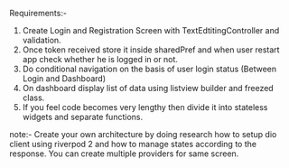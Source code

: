 Requirements:- 
1. Create Login and Registration Screen with TextEdtitingController and validation.
2. Once token received store it inside sharedPref and when user restart app check whether he is logged in or not.
3. Do conditional navigation on the basis of user login status (Between Login and Dashboard)
4. On dashboard display list of data using listview builder and freezed class.
5. If you feel code becomes very lengthy then divide it into stateless widgets and separate functions.

note:- Create your own architecture by doing research how to setup dio client using riverpod 2 and how to manage states according to the response. You can create multiple providers for same screen. 
